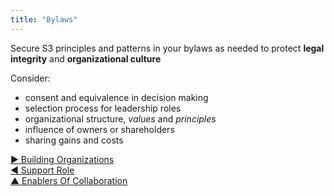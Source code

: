```yaml
---
title: "Bylaws"
---
```



Secure S3 principles and patterns in your bylaws as needed to protect **legal integrity** and **organizational culture**

Consider:
   
-   consent and equivalence in decision making
-   selection process for leadership roles
-   organizational structure, <dfn data-info="Values: Valued principles that guide behavior. Not to be confused with &quot;value&quot; (singular) in the context of a driver.">values</dfn> and <dfn data-info="Principle: A basic idea or rule that guides behavior, or explains or controls how something happens or works.">principles</dfn>
-   influence of owners or shareholders
-   sharing gains and costs


[&#9654; Building Organizations](building-organizations.html)<br/>[&#9664; Support Role](support-role.html)<br/>[&#9650; Enablers Of Collaboration](enablers-of-collaboration.html)

